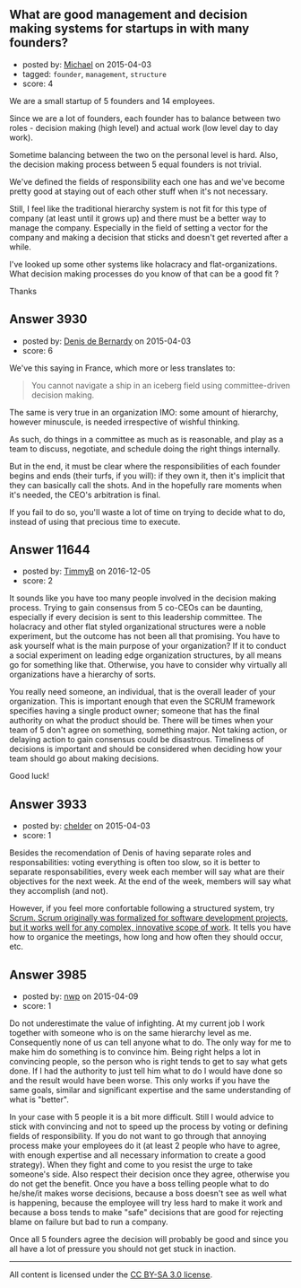 ## What are good management and decision making systems for startups in with many founders?

- posted by: [Michael](https://stackexchange.com/users/295481/michael) on 2015-04-03
- tagged: `founder`, `management`, `structure`
- score: 4

We are a small startup of 5 founders and 14 employees.

Since we are a lot of founders, each founder has to balance between two roles - decision making (high level) and actual work (low level day to day work).

Sometime balancing between the two on the personal level is hard. Also, the decision making process between 5 equal founders is not trivial.

We've defined the fields of responsibility each one has and we've become pretty good at staying out of each other stuff when it's not necessary.

Still, I feel like the traditional hierarchy system is not fit for this type of company (at least until it grows up) and there must be a better way to manage the company. Especially in the field of setting a vector for the company and making a decision that sticks and doesn't get reverted after a while.

I've looked up some other systems like holacracy and flat-organizations.   
What decision making processes do you know of that can be a good fit ?

Thanks


## Answer 3930

- posted by: [Denis de Bernardy](https://stackexchange.com/users/182468/denis-de-bernardy) on 2015-04-03
- score: 6

We've this saying in France, which more or less translates to:

> You cannot navigate a ship in an iceberg field using committee-driven decision making.

The same is very true in an organization IMO: some amount of hierarchy, however minuscule, is needed irrespective of wishful thinking.

As such, do things in a committee as much as is reasonable, and play as a team to discuss, negotiate, and schedule doing the right things internally.

But in the end, it must be clear where the responsibilities of each founder begins and ends (their turfs, if you will): if they own it, then it's implicit that they can basically call the shots. And in the hopefully rare moments when it's needed, the CEO's arbitration is final.

If you fail to do so, you'll waste a lot of time on trying to decide what to do, instead of using that precious time to execute.


## Answer 11644

- posted by: [TimmyB](https://stackexchange.com/users/8782762/timmyb) on 2016-12-05
- score: 2

It sounds like you have too many people involved in the decision making process.  Trying to gain consensus from 5 co-CEOs can be daunting, especially if every decision is sent to this leadership committee.  The holacracy and other flat styled organizational structures were a noble experiment, but the outcome has not been all that promising.  You have to ask yourself what is the main purpose of your organization?  If it to conduct a social experiment on leading edge organization structures, by all means go for something like that.  Otherwise, you have to consider why virtually all organizations have a hierarchy of sorts.

You really need someone, an individual, that is the overall leader of your organization.  This is important enough that even the SCRUM framework specifies having a single product owner; someone that has the final authority on what the product should be.  There will be times when your team of 5 don't agree on something, something major.  Not taking action, or delaying action to gain consensus could be disastrous. Timeliness of decisions is important and should be considered when deciding how your team should go about making decisions.

Good luck!





## Answer 3933

- posted by: [chelder](https://stackexchange.com/users/1234525/chelder) on 2015-04-03
- score: 1

<p>Besides the recomendation of Denis of having separate roles and responsabilities: voting everything is often too slow, so it is better to separate responsabilities, every week each member will say what are their objectives for the next week. At the end of the week, members will say what they accomplish (and not).</p>

<p>However, if you feel more confortable following a structured system, try <a href="https://www.scrumalliance.org/why-scrum" rel="nofollow">Scrum. Scrum originally was formalized for software development projects, but it works well for any complex, innovative scope of work</a>. It tells you have how to organice the meetings, how long and how often they should occur, etc.</p>



## Answer 3985

- posted by: [nwp](https://stackexchange.com/users/2908570/nwp) on 2015-04-09
- score: 1

Do not underestimate the value of infighting. At my current job I work together with someone who is on the same hierarchy level as me. Consequently none of us can tell anyone what to do. The only way for me to make him do something is to convince him. Being right helps a lot in convincing people, so the person who is right tends to get to say what gets done. If I had the authority to just tell him what to do I would have done so and the result would have been worse. This only works if you have the same goals, similar and significant expertise and the same understanding of what is "better".

In your case with 5 people it is a bit more difficult. Still I would advice to stick with convincing and not to speed up the process by voting or defining fields of responsibility. If you do not want to go through that annoying process make your employees do it (at least 2 people who have to agree, with enough expertise and all necessary information to create a good strategy). When they fight and come to you resist the urge to take someone's side. Also respect their decision once they agree, otherwise you do not get the benefit. Once you have a boss telling people what to do he/she/it makes worse decisions, because a boss doesn't see as well what is happening, because the employee will try less hard to make it work and because a boss tends to make "safe" decisions that are good for rejecting blame on failure but bad to run a company.

Once all 5 founders agree the decision will probably be good and since you all have a lot of pressure you should not get stuck in inaction.



---

All content is licensed under the [CC BY-SA 3.0 license](https://creativecommons.org/licenses/by-sa/3.0/).
